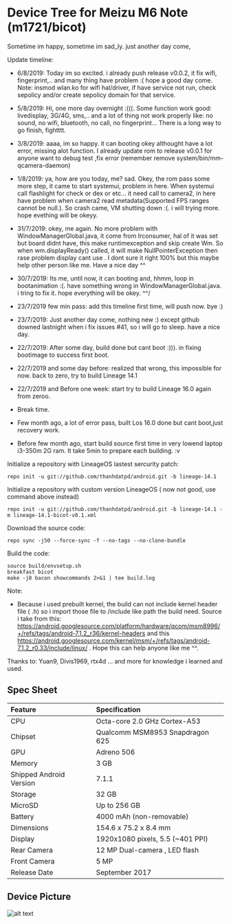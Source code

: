 # Device Tree for Meizu M6 Note (m1721/bicot)


Sometime im happy, sometime im sad_ly. just another day come, 

Update timeline:

- 6/8/2019: Today im so excited. i already push release v0.0.2, it fix wifi, fingerprint,.. and many thing have problem :( hope a good day come. Note: insmod wlan.ko for wifi hal/driver, if have service not run, check sepolicy and/or create sepolicy domain for that service.

- 5/8/2019: Hi, one more day overnight :(((. Some function work good: livedisplay, 3G/4G, sms,.. and a lot of thing not work properly like: no sound, no wifi, bluetooth, no call, no fingerprint... There is a long way to go finish, fightttt. 

- 3/8/2019: aaaa, im so happy. it can booting okey althought have a lot error, missing alot function. I already update rom to release v0.0.1 for anyone want to debug test ,fix error (remember remove system/bin/mm-qcamera-daemon)

- 1/8/2019: ya, how are you today, me? sad. Okey, the rom pass some more step, it came to start systemui, problem in here. When systemui call flashlight for check or dex or etc... it need call to camera2, in here have problem when camera2 read metadata(Supported FPS ranges cannot be null.). So crash came, VM shutting down :(. i will trying more. hope evething will be okeyy.

- 31/7/2019: okey, me again. No more problem with WindowManagerGlobal.java, it come from Irconsumer, hal of it was set but board didnt have, this make runtimexception and skip create Wm. So when wm.displayReady() called, it will make NullPointerException then rase problem display cant use . I dont sure it right 100% but this maybe help other person like me. Have a nice day ^^

- 30/7/2019: Its me, until now, it can booting and, hhmm, loop in bootanimation :(. have something wrong in WindowManagerGlobal.java. i tring to fix it. hope everything will be okey. ^^/ 

- 23/7/2019 few min pass: add this timeline first time, will push now. bye :)

- 23/7/2019: Just another day come, nothing new :) except github downed lastnight when i fix issues #41, so i will go to sleep. have a nice day. 

- 22/7/2019: After some day, build done but cant boot :))). in fixing bootimage to success first boot. 

- 22/7/2019 and some day before: realized that wrong, this impossible for now. back to zero, try to build Lineage 14.1

- 22/7/2019 and Before one week: start try to build Lineage 16.0 again from zeroo.

- Break time.

- Few month ago, a lot of error pass, built Los 16.0 done but cant boot,just recovery work.

- Before few month ago, start build source first time in very lowend laptop i3-350m 2G ram. It take 5min to prepare each building. :v





Initialize a repository with LineageOS lastest sercurity patch:

    repo init -u git://github.com/thanhdatpd/android.git -b lineage-14.1

Initialize a repository with custom version LineageOS ( now not good, use command above instead)

    repo init -u git://github.com/thanhdatpd/android.git -b lineage-14.1 -m lineage-14.1-bicot-v0.1.xml
  
Download the source code:

    repo sync -j50 --force-sync -f --no-tags --no-clone-bundle

Build the code:

    source build/envsetup.sh
    breakfast bicot
    make -j8 bacon showcommands 2>&1 | tee build.log










Note:

- Because i used prebuilt kernel, the build can not include kernel header file ( .h) so i import those file to /include like path the build need. Source i take from this: https://android.googlesource.com/platform/hardware/qcom/msm8996/+/refs/tags/android-7.1.2_r36/kernel-headers and this https://android.googlesource.com/kernel/msm/+/refs/tags/android-7.1.2_r0.33/include/linux/ . Hope this can help anyone like me ^^.



Thanks to: Yuan9, Divis1969, rtx4d ... and more for knowledge i learned and used. 



## Spec Sheet

| Feature                 | Specification                     |
| :---------------------- | :-------------------------------- |
| CPU                     | Octa-core 2.0 GHz Cortex-A53      |
| Chipset                 | Qualcomm MSM8953 Snapdragon 625   |
| GPU                     | Adreno 506                        |
| Memory                  | 3 GB                              |
| Shipped Android Version | 7.1.1                             |
| Storage                 | 32 GB                             |
| MicroSD                 | Up to 256 GB                      |
| Battery                 | 4000 mAh (non-removable)          |
| Dimensions              | 154.6 x 75.2 x 8.4 mm
| Display                 | 1920x1080 pixels, 5.5 (~401 PPI)  |
| Rear Camera             | 12 MP Dual-camera , LED flash     |
| Front Camera            | 5 MP                              |
| Release Date            | September 2017                    |

## Device Picture

![alt text](https://cdn2.gsmarena.com/vv/pics/meizu/meizu-m6-note-13.jpg)
